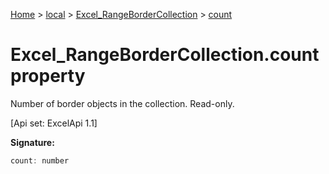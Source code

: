 [Home](./index) &gt; [local](local.md) &gt; [Excel\_RangeBorderCollection](local.excel_rangebordercollection.md) &gt; [count](local.excel_rangebordercollection.count.md)

# Excel\_RangeBorderCollection.count property

Number of border objects in the collection. Read-only. 

 \[Api set: ExcelApi 1.1\]

**Signature:**
```javascript
count: number
```
